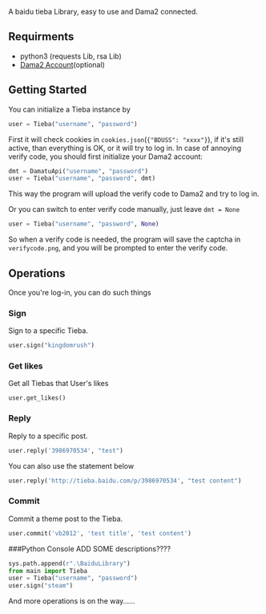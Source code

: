 A baidu tieba Library, easy to use and Dama2 connected.

## Requirments

- python3 (requests Lib, rsa Lib)
- [Dama2 Account](http://dama2.com/)(optional)

## Getting Started

You can initialize a Tieba instance by

```python
user = Tieba("username", "password")
```

First it will check cookies in `cookies.json`(`{"BDUSS": "xxxx"}`), if it's still active, than everything is OK, or it will try to log in. In case of annoying verify code, you should first initialize your Dama2 account:

```Python
dmt = DamatuApi("username", "password")
user = Tieba("username", "password", dmt)
```

This way the program will upload the verify code to Dama2 and try to log in.

Or you can switch to enter verify code manually, just leave `dmt = None`

```Python
user = Tieba("username", "password", None)
```

So when a verify code is needed, the program will save the captcha in `verifycode.png`, and you will be prompted to enter the verify code.

## Operations

Once you're log-in, you can do such things

### Sign

Sign to a specific Tieba.

```python
user.sign("kingdomrush")
```

### Get likes

Get all Tiebas that User's likes
```
user.get_likes()
```

### Reply

Reply to a specific post.
```python
user.reply('3986970534', "test")
```
You can also use the statement below
```python
user.reply('http://tieba.baidu.com/p/3986970534', "test content")
```

### Commit

Commit a theme post to the Tieba.
```python
user.commit('vb2012', 'test title', 'test content')
```

###Python Console
ADD SOME descriptions????
```python
sys.path.append(r".\BaiduLibrary")
from main import Tieba
user = Tieba("username", "password")
user.sign("steam")
```
And more operations is on the way……

